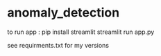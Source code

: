 # anomaly_detection
to run app :
pip install streamlit
streamlit run app.py

see requirments.txt for my versions

